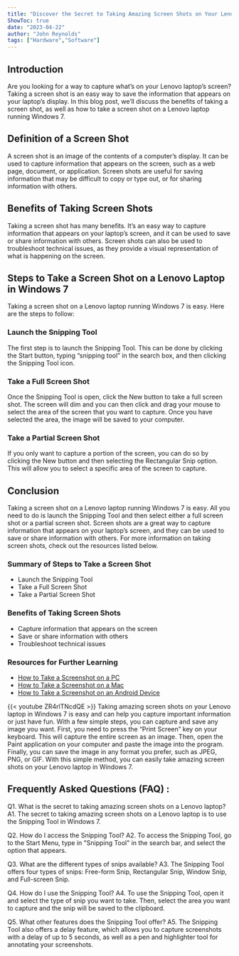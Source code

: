 ```yaml
---
title: "Discover the Secret to Taking Amazing Screen Shots on Your Lenovo Laptop in Windows 7!"
ShowToc: true 
date: "2023-04-22"
author: "John Reynolds" 
tags: ["Hardware","Software"]
---
```

## Introduction

Are you looking for a way to capture what’s on your Lenovo laptop’s screen? Taking a screen shot is an easy way to save the information that appears on your laptop’s display. In this blog post, we’ll discuss the benefits of taking a screen shot, as well as how to take a screen shot on a Lenovo laptop running Windows 7. 

## Definition of a Screen Shot

A screen shot is an image of the contents of a computer’s display. It can be used to capture information that appears on the screen, such as a web page, document, or application. Screen shots are useful for saving information that may be difficult to copy or type out, or for sharing information with others. 

## Benefits of Taking Screen Shots

Taking a screen shot has many benefits. It’s an easy way to capture information that appears on your laptop’s screen, and it can be used to save or share information with others. Screen shots can also be used to troubleshoot technical issues, as they provide a visual representation of what is happening on the screen. 

## Steps to Take a Screen Shot on a Lenovo Laptop in Windows 7

Taking a screen shot on a Lenovo laptop running Windows 7 is easy. Here are the steps to follow: 

### Launch the Snipping Tool

The first step is to launch the Snipping Tool. This can be done by clicking the Start button, typing “snipping tool” in the search box, and then clicking the Snipping Tool icon. 

### Take a Full Screen Shot

Once the Snipping Tool is open, click the New button to take a full screen shot. The screen will dim and you can then click and drag your mouse to select the area of the screen that you want to capture. Once you have selected the area, the image will be saved to your computer. 

### Take a Partial Screen Shot

If you only want to capture a portion of the screen, you can do so by clicking the New button and then selecting the Rectangular Snip option. This will allow you to select a specific area of the screen to capture. 

## Conclusion

Taking a screen shot on a Lenovo laptop running Windows 7 is easy. All you need to do is launch the Snipping Tool and then select either a full screen shot or a partial screen shot. Screen shots are a great way to capture information that appears on your laptop’s screen, and they can be used to save or share information with others. For more information on taking screen shots, check out the resources listed below. 

### Summary of Steps to Take a Screen Shot

- Launch the Snipping Tool 
- Take a Full Screen Shot
- Take a Partial Screen Shot 

### Benefits of Taking Screen Shots

- Capture information that appears on the screen 
- Save or share information with others 
- Troubleshoot technical issues 

### Resources for Further Learning 

- [How to Take a Screenshot on a PC](https://www.howtogeek.com/226280/how-to-take-screenshots-in-windows-10/) 
- [How to Take a Screenshot on a Mac](https://www.howtogeek.com/226280/how-to-take-screenshots-in-windows-10/) 
- [How to Take a Screenshot on an Android Device](https://www.howtogeek.com/howto/android/take-a-screenshot-on-your-android-phone-or-tablet/)

{{< youtube ZR4rlTNcdQE >}} 
Taking amazing screen shots on your Lenovo laptop in Windows 7 is easy and can help you capture important information or just have fun. With a few simple steps, you can capture and save any image you want. First, you need to press the “Print Screen” key on your keyboard. This will capture the entire screen as an image. Then, open the Paint application on your computer and paste the image into the program. Finally, you can save the image in any format you prefer, such as JPEG, PNG, or GIF. With this simple method, you can easily take amazing screen shots on your Lenovo laptop in Windows 7.

## Frequently Asked Questions (FAQ) :
Q1. What is the secret to taking amazing screen shots on a Lenovo laptop?
A1. The secret to taking amazing screen shots on a Lenovo laptop is to use the Snipping Tool in Windows 7.

Q2. How do I access the Snipping Tool?
A2. To access the Snipping Tool, go to the Start Menu, type in "Snipping Tool" in the search bar, and select the option that appears.

Q3. What are the different types of snips available?
A3. The Snipping Tool offers four types of snips: Free-form Snip, Rectangular Snip, Window Snip, and Full-screen Snip.

Q4. How do I use the Snipping Tool?
A4. To use the Snipping Tool, open it and select the type of snip you want to take. Then, select the area you want to capture and the snip will be saved to the clipboard.

Q5. What other features does the Snipping Tool offer?
A5. The Snipping Tool also offers a delay feature, which allows you to capture screenshots with a delay of up to 5 seconds, as well as a pen and highlighter tool for annotating your screenshots.



